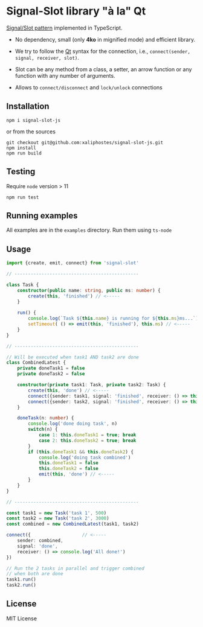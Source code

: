 # Signal-Slot library "à la" Qt

[Signal/Slot pattern](https://en.wikipedia.org/wiki/Signals_and_slots) implemented in TypeScript.

- No dependency, small (only **4ko** in mignified mode) and efficient library.

- We try to follow the [Qt](https://doc.qt.io/qt-5/signalsandslots.html) syntax for the connection, i.e., `connect(sender, signal, receiver, slot)`.

- Slot can be any method from a class, a setter, an arrow function or any function with any number of arguments.

- Allows to `connect/disconnect` and `lock/unlock` connections

## Installation
```
npm i signal-slot-js
```
or from the sources
```
git checkout git@github.com:xaliphostes/signal-slot-js.git
npm install
npm run build
```

## Testing
Require `node` version > 11
```
npm run test
```

## Running examples
All examples are in the `examples` directory. Run them using `ts-node`

## Usage
```ts
import {create, emit, connect} from 'signal-slot'

// ----------------------------------------------

class Task {
    constructor(public name: string, public ms: number) {
        create(this, 'finished') // <-----
    }
    
    run() {
        console.log(`Task ${this.name} is running for ${this.ms}ms...`)
        setTimeout( () => emit(this, 'finished'), this.ms) // <-----
    }
}

// ----------------------------------------------

// Will be executed when task1 AND task2 are done
class CombinedLatest {
    private doneTask1 = false
    private doneTask2 = false

    constructor(private task1: Task, private task2: Task) {
        create(this, 'done') // <-----
        connect({sender: task1, signal: 'finished', receiver: () => this.doneTask(1)}) // <-----
        connect({sender: task2, signal: 'finished', receiver: () => this.doneTask(2)}) // <-----
    }

    doneTask(n: number) {
        console.log('done doing task', n)
        switch(n) {
            case 1: this.doneTask1 = true; break
            case 2: this.doneTask2 = true; break
        }
        if (this.doneTask1 && this.doneTask2) {
            console.log('doing task combined')
            this.doneTask1 = false
            this.doneTask2 = false
            emit(this, 'done') // <-----
        }
    }
}

// ----------------------------------------------

const task1 = new Task('task 1', 500)
const task2 = new Task('task 2', 3000)
const combined = new CombinedLatest(task1, task2)

connect({                   // <-----
    sender: combined, 
    signal: 'done', 
    receiver: () => console.log('All done!')
})

// Run the 2 tasks in parallel and trigger combined
// when both are done
task1.run()
task2.run()
```

## License
MIT License